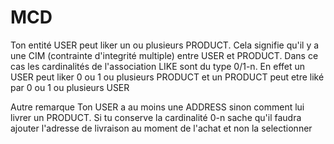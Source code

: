 # MCD

Ton entité USER peut liker un ou plusieurs PRODUCT.
Cela signifie qu'il y a une CIM (contrainte d'integrité multiple) entre USER et PRODUCT.
Dans ce cas les cardinalités de l'association LIKE sont du type 0/1-n. 
En effet un USER peut liker 0 ou 1 ou plusieurs PRODUCT et un PRODUCT peut etre liké par 0 ou 1 ou plusieurs USER

Autre remarque
Ton USER a au moins une ADDRESS sinon comment lui livrer un PRODUCT.
Si tu conserve la cardinalité 0-n sache qu'il faudra ajouter l'adresse de livraison au moment de l'achat et non la selectionner

